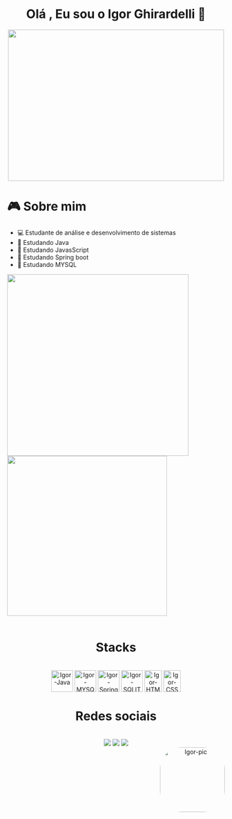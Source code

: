  <div align="center">
    <h1>Olá , Eu sou o Igor Ghirardelli 👋</h1>
  </div>
  <div align="center">
<img align="center" height="350rem" width="500rem"src="https://user-images.githubusercontent.com/110192034/181824588-0f188fff-087a-4cd6-98bf-cba7b90bceb1.gif"/>
</div>

<h1> 🎮 Sobre mim </h1>


###

- 💻 Estudante de análise e desenvolvimento de sistemas 
- 🌱 Estudando Java
- 🌱 Estudando JavasScript
- 🌱 Estudando Spring boot
- 🌱 Estudando MYSQL

</div >



<div align="left">
    <img width="420" src="https://github-readme-stats.vercel.app/api?username=igorghirardelli&show_icons=true&bg_color=00000000">
    <img width="370" src="https://github-readme-stats.vercel.app/api/top-langs/?username=igorghirardelli&layout=compact&theme=dark&hide=c&langs_count=4">
       
</div>


<br>


 <div align="center">   
   <h1>Stacks</h1>                                                
 </div>

<div align="center"><br>
  <img align="center" alt="Igor-Java" height="50" width="50" src="https://cdn.jsdelivr.net/gh/devicons/devicon/icons/java/java-original-wordmark.svg">
  <img align="center" alt="Igor-MYSQL" height="50" width="50" src="https://cdn.jsdelivr.net/gh/devicons/devicon/icons/mysql/mysql-original-wordmark.svg">
  <img align="center" alt="Igor-Spring" height="50" width="50" src="https://cdn.jsdelivr.net/gh/devicons/devicon/icons/spring/spring-original-wordmark.svg">
  <img align="center" alt="Igor-SQLITE" height="50" width="50" src="https://cdn.jsdelivr.net/gh/devicons/devicon/icons/sqlite/sqlite-original-wordmark.svg">
  <img align="center" alt="Igor-HTML" height="50" width="40" src="https://cdn.jsdelivr.net/gh/devicons/devicon/icons/html5/html5-original-wordmark.svg">
  <img align="center" alt="Igor-CSS" height="50" width="40" src="https://cdn.jsdelivr.net/gh/devicons/devicon/icons/css3/css3-original-wordmark.svg">
   
  <br>
  


</div>

### 
    
 <div align="center">   
   <h1>Redes sociais</h1>                                                
 </div>

<br>
<div  align="center"> 
<a href="https://instagram.com/igor_ghirardelli" target="_blank"><img src="https://img.shields.io/badge/-Instagram-%23E4405F?style=for-the-badge&logo=instagram&logoColor=white" target="_blank"></a>
<a href = "igorghirardelli@gmail.com"><img src="https://img.shields.io/badge/-Gmail-%23333?style=for-the-badge&logo=gmail&logoColor=white" target="_blank"></a>
<a href="https://www.linkedin.com/in/igor-ghirardelli-0353a7230/" target="_blank"><img src="https://img.shields.io/badge/-LinkedIn-%230077B5?style=for-the-badge&logo=linkedin&logoColor=white" target="_blank"></a> 


</div>

<div align="center">
<img align="right" alt="Igor-pic" height="150" style="border-radius:50px;"
  src="https://cdn.discordapp.com/attachments/853541814274752532/1002612746321412187/download20220705131817.png">
</div>
